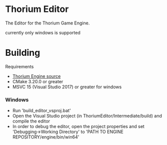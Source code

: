 # Thorium Editor
The Editor for the Thorium Game Engine.

currently only windows is supported
# Building
Requirements
- [Thorium Engine source](https://github.com/ObsoleteJames/ThoriumEngine)
- CMake 3.20.0 or greater
- MSVC 15 (Visual Studio 2017) or greater for windows

### Windows
- Run 'build_editor_vsproj.bat'
- Open the Visual Studio project (in ThoriumEditor/Intermediate/build) and compile the editor
- In order to debug the editor, open the project properties and set 'Debugging->Working Directory' to 'PATH TO ENGINE REPOSITORY/engine/bin/win64'
